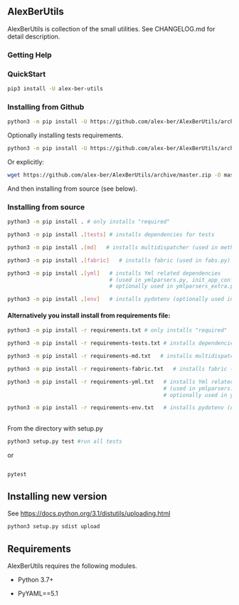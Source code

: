 ## AlexBerUtils

AlexBerUtils is collection of the small utilities. See CHANGELOG.md for detail description.



### Getting Help


### QuickStart
```bash
pip3 install -U alex-ber-utils
```


### Installing from Github

```bash
python3 -m pip install -U https://github.com/alex-ber/AlexBerUtils/archive/master.zip
```
Optionally installing tests requirements.

```bash
python3 -m pip install -U https://github.com/alex-ber/AlexBerUtils/archive/master.zip#egg=alex-ber-utils[tests]
```

Or explicitly:

```bash
wget https://github.com/alex-ber/AlexBerUtils/archive/master.zip -O master.zip; unzip master.zip; rm master.zip
```
And then installing from source (see below).


### Installing from source
```bash
python3 -m pip install . # only installs "required"
```
```bash
python3 -m pip install .[tests] # installs dependencies for tests
```
```bash
python3 -m pip install .[md]   # installs multidispatcher (used in method_overloading_test.py)
```
```bash
python3 -m pip install .[fabric]   # installs fabric (used in fabs.py)
```
```bash
python3 -m pip install .[yml]   # installs Yml related dependencies 
                                # (used in ymlparsers.py, init_app_conf.py, deploys.py;
                                # optionally used in ymlparsers_extra.py, emails.py)
```
```bash
python3 -m pip install .[env]   # installs pydotenv (optionally used in deploys.py)
```

#### Alternatively you install install from requirements file:
```bash
python3 -m pip install -r requirements.txt # only installs "required"
```
```bash
python3 -m pip install -r requirements-tests.txt # installs dependencies for tests
```
```bash
python3 -m pip install -r requirements-md.txt   # installs multidispatcher (used in method_overloading_test.py)
```
```bash
python3 -m pip install -r requirements-fabric.txt   # installs fabric (used in fabs.py)
```
```bash
python3 -m pip install -r requirements-yml.txt   # installs Yml related dependencies 
                                                 # (used in ymlparsers.py, init_app_conf.py, deploys.py;
                                                 # optionally used in ymlparsers_extra.py, emails.py)
```
```bash
python3 -m pip install -r requirements-env.txt   # installs pydotenv (optionally used in deploys.py)
```


##

From the directory with setup.py
```bash
python3 setup.py test #run all tests
```

or

```bash

pytest
```

## Installing new version
See https://docs.python.org/3.1/distutils/uploading.html 

```bash
python3 setup.py sdist upload
```

## Requirements


AlexBerUtils requires the following modules.

* Python 3.7+

* PyYAML==5.1